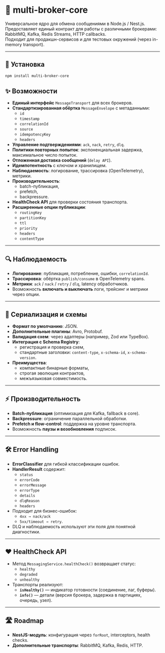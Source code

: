 # 📨 multi-broker-core

Универсальное ядро для обмена сообщениями в Node.js / Nest.js.  
Предоставляет единый контракт для работы с различными брокерами: RabbitMQ, Kafka, Redis Streams, HTTP callbacks.  
Подходит для продакшн-сервисов и для тестовых окружений (через in-memory transport).

---

## 🚀 Установка
```bash
npm install multi-broker-core
```

## ✨ Возможности

- **Единый интерфейс** `MessageTransport` для всех брокеров.
- **Стандартизированная обёртка** `MessageEnvelope` с метаданными:
  - `id`
  - `timestamp`
  - `correlationId`
  - `source`
  - `idempotencyKey`
  - `headers`
- **Управление подтверждениями**: `ack`, `nack`, `retry`, `dlq`.
- **Политики повторных попыток**: экспоненциальная задержка, максимальное число попыток.
- **Отложенная доставка сообщений** (`delay API`).
- **Идемпотентность** с ключом и хранилищем.
- **Наблюдаемость**: логирование, трассировка (OpenTelemetry), метрики.
- **Производительность**:
  - batch-публикация,
  - prefetch,
  - backpressure.
- **HealthCheck API** для проверки состояния транспорта.
- **Расширенные опции публикации**:
  - `routingKey`
  - `partitionKey`
  - `ttl`
  - `priority`
  - `headers`
  - `contentType`

---

## 🔍 Наблюдаемость

- **Логирование**: публикация, потребление, ошибки, `correlationId`.
- **Трассировка**: обёртка `publish/consume` в OpenTelemetry spans.
- **Метрики**: `ack` / `nack` / `retry` / `dlq`, latency обработчиков.
- Возможность **включать и выключать** логи, трейсинг и метрики через опции.

---

## 🧩 Сериализация и схемы

- **Формат по умолчанию**: JSON.  
- **Дополнительные плагины**: Avro, Protobuf.  
- **Валидация схем**: через адаптеры (например, Zod или TypeBox).  
- **Интеграция с Schema Registry**:
  - регистрация и проверка схем,
  - стандартные заголовки: `content-type`, `x-schema-id`, `x-schema-version`.  
- **Преимущества**:
  - компактные бинарные форматы,
  - строгая эволюция контрактов,
  - межъязыковая совместимость.

---

## ⚡ Производительность

- **Batch-публикация** (оптимизация для Kafka, fallback в core).
- **Backpressure**: ограничение параллельной обработки.
- **Prefetch и flow-control**: поддержка на уровне транспорта.
- Возможность **паузы и возобновления** подписок.

---

## 🛠️ Error Handling

- **ErrorClassifier** для гибкой классификации ошибок.  
- **HandlerResult** содержит:  
  - `status`  
  - `errorCode`  
  - `errorMessage`  
  - `errorType`  
  - `details`  
  - `dlqReason`  
  - `headers`  
- Подходит для бизнес-ошибок:  
  - `4xx → nack/ack`  
  - `5xx/timeout → retry`.  
- DLQ и наблюдаемость используют эти поля для понятной диагностики.

---

## ❤️ HealthCheck API

- Метод `MessagingService.healthCheck()` возвращает статус:  
  - `healthy`  
  - `degraded`  
  - `unhealthy`  
- Транспорты реализуют:
  - **`isHealthy()`** — индикатор готовности (соединение, лаг, буферы).  
  - **`info()`** — детали (версия брокера, задержка в партициях, очередь, узел).  

---

## 🛣️ Roadmap

- **NestJS-модуль**: конфигурация через `forRoot`, interceptors, health checks.  
- **Дополнительные транспорты**: RabbitMQ, Kafka, Redis, HTTP.
